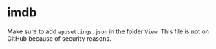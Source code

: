# imdb
 
Make sure to add `appsettings.json` in the folder `View`. This file is not on GitHub because of security reasons.
